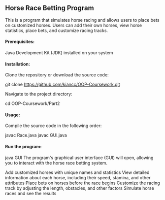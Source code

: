 ## Horse Race Betting Program

This is a program that simulates horse racing and allows users to place bets on customized horses. Users can add their own horses, view horse statistics, place bets, and customize racing tracks.

#### Prerequisites:

Java Development Kit (JDK) installed on your system

#### Installation:

Clone the repository or download the source code:

git clone https://github.com/kiancc/OOP-Coursework.git

Navigate to the project directory:

cd OOP-Coursework/Part2

#### Usage:

Compile the source code in the following order:

javac Race.java
javac GUI.java

#### Run the program:

java GUI
The program's graphical user interface (GUI) will open, allowing you to interact with the horse race betting system.

Add customized horses with unique names and statistics
View detailed information about each horse, including their speed, stamina, and other attributes
Place bets on horses before the race begins
Customize the racing track by adjusting the length, obstacles, and other factors
Simulate horse races and see the results
